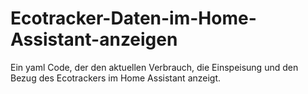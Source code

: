 # Ecotracker-Daten-im-Home-Assistant-anzeigen
Ein yaml Code, der den aktuellen Verbrauch, die Einspeisung und den Bezug des Ecotrackers im Home Assistant anzeigt.
